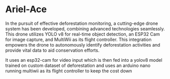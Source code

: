 # Ariel-Ace

In the pursuit of effective deforestation monitoring, a cutting-edge drone system has been developed, combining advanced technologies seamlessly. This drone utilizes YOLO v8 for real-time object detection, an ESP32 Cam for image capture, and MultiWii as its flight controller. This integration empowers the drone to autonomously identify deforestation activities and provide vital data to aid conservation efforts.

It uses an esp32-cam for video input which is then fed into a yolov8 model trained on custom dataset of deforestation and uses an arduino nano running multiwii as its flight controller to keep the cost down
